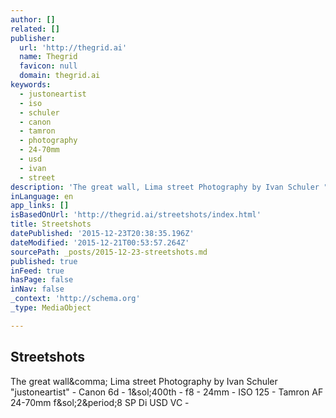 ```yaml
---
author: []
related: []
publisher:
  url: 'http://thegrid.ai'
  name: Thegrid
  favicon: null
  domain: thegrid.ai
keywords:
  - justoneartist
  - iso
  - schuler
  - canon
  - tamron
  - photography
  - 24-70mm
  - usd
  - ivan
  - street
description: 'The great wall, Lima street Photography by Ivan Schuler "justoneartist" - Canon 6d - 1/400th - f8 - 24mm - ISO 125 - Tamron AF 24-70mm f/2.8 SP Di USD VC -'
inLanguage: en
app_links: []
isBasedOnUrl: 'http://thegrid.ai/streetshots/index.html'
title: Streetshots
datePublished: '2015-12-23T20:38:35.196Z'
dateModified: '2015-12-21T00:53:57.264Z'
sourcePath: _posts/2015-12-23-streetshots.md
published: true
inFeed: true
hasPage: false
inNav: false
_context: 'http://schema.org'
_type: MediaObject

---
```

<article style=""><h1>Streetshots</h1><p>The great wall&amp;comma; Lima street Photography by Ivan Schuler "justoneartist" - Canon 6d - 1&amp;sol;400th - f8 - 24mm - ISO 125 - Tamron AF 24-70mm f&amp;sol;2&amp;period;8 SP Di USD VC -</p></article>